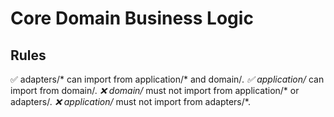 # Core Domain Business Logic

## Rules
✅ adapters/* can import from application/* and domain/*.
✅ application/* can import from domain/*.
❌ domain/* must not import from application/* or adapters/*.
❌ application/* must not import from adapters/*.